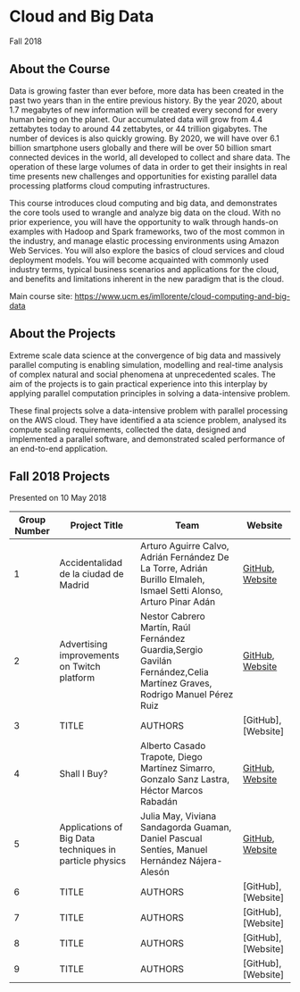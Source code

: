 # Cloud and Big Data
Fall 2018

## About the Course

Data is growing faster than ever before, more data has been created in the past two years than in the entire previous history. By the year 2020, about 1.7 megabytes of new information will be created every second for every human being on the planet. Our accumulated data will grow from 4.4 zettabytes today to around 44 zettabytes, or 44 trillion gigabytes. The number of devices is also quickly growing. By 2020, we will have over 6.1 billion smartphone users globally and there will be over 50 billion smart connected devices in the world, all developed to collect and share data. The operation of these large volumes of data in order to get their insights in real time presents new challenges and opportunities for existing parallel data processing platforms cloud computing infrastructures.

This course introduces cloud computing and big data, and demonstrates the core tools used to wrangle and analyze big data on the cloud. With no prior experience, you will have the opportunity to walk through hands-on examples with Hadoop and Spark frameworks, two of the most common in the industry, and manage elastic processing environments using Amazon Web Services. You will also explore the basics of cloud services and cloud deployment models. You will become acquainted with commonly used industry terms, typical business scenarios and applications for the cloud, and benefits and limitations inherent in the new paradigm that is the cloud.

Main course site: https://www.ucm.es/imllorente/cloud-computing-and-big-data

## About the Projects

Extreme scale data science at the convergence of big data and massively parallel computing is enabling simulation, modelling and real-time analysis of complex natural and social phenomena at unprecedented scales. The aim of the projects is to gain practical experience into this interplay by applying parallel computation principles in solving a data-intensive problem.

These final projects solve a data-intensive problem with parallel processing on the AWS cloud. They have identified a ata science problem, analysed its compute scaling requirements, collected the data, designed and implemented a parallel software, and demonstrated scaled performance of an end-to-end application.

## Fall 2018 Projects

Presented on 10 May 2018

| Group Number | Project Title | Team | Website 
| ------------ | --------- | --------- | -------- | 
|1 | Accidentalidad de la ciudad de Madrid | Arturo Aguirre Calvo, Adrián Fernández De La Torre, Adrián Burillo Elmaleh, Ismael Setti Alonso, Arturo Pinar Adán | [GitHub](https://github.com/artuyero/Cloud_BigData_UCM), [Website]( https://artuyero.github.io/Cloud_BigData_UCM/) |
|2 | Advertising improvements on Twitch platform | Nestor Cabrero Martín, Raúl Fernández Guardia,Sergio Gavilán Fernández,Celia Martínez Graves, Rodrigo Manuel Pérez Ruiz | [GitHub](https://github.com/srgxv1/twitchAdsStudy), [Website](https://srgxv1.github.io/twitchAdsStudy/Web/)|
|3 | TITLE | AUTHORS | [GitHub], [Website]|
|4 | Shall I Buy? | Alberto Casado Trapote, Diego Martínez Simarro, Gonzalo Sanz Lastra, Héctor Marcos Rabadán | [GitHub](https://github.com/dimart10/ShallIBuy), [Website](https://dimart10.github.io/ShallIBuy/)|
|5 | Applications of Big Data techniques in particle physics | Julia May, Viviana Sandagorda Guaman, Daniel Pascual Sentíes, Manuel Hernández Nájera-Alesón | [GitHub](https://github.com/vivianasandagordaguaman/applicationsbigdatatechniquesinparticlephysics), [Website](https://vivianasandagordaguaman.github.io/applicationsbigdatatechniquesinparticlephysics/Webpage/) |
|6 | TITLE | AUTHORS | [GitHub], [Website]|
|7 | TITLE | AUTHORS | [GitHub], [Website]|
|8 | TITLE | AUTHORS | [GitHub], [Website]|
|9 | TITLE | AUTHORS | [GitHub], [Website]|
